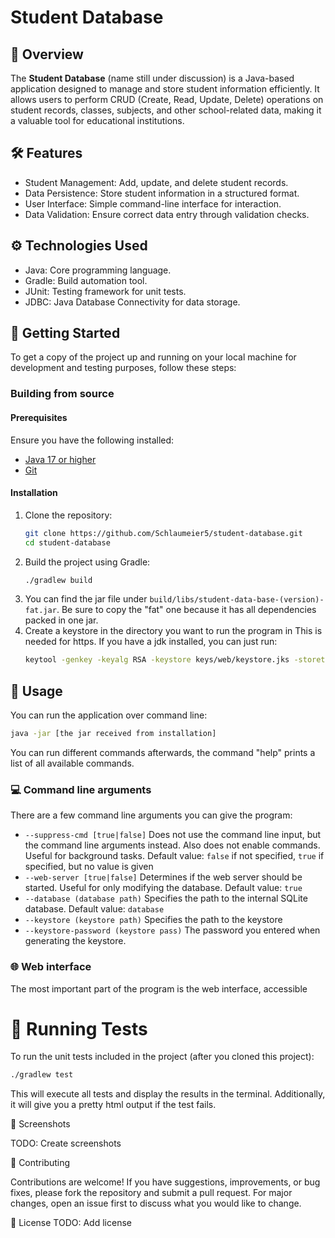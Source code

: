 # Student Database

## 📘 Overview

The **Student Database** (name still under discussion) is a Java-based application designed to manage and store student information efficiently. It allows users to perform CRUD (Create, Read, Update, Delete) operations on student records, classes, subjects, and other school-related data, making it a valuable tool for educational institutions.

## 🛠️ Features

- Student Management: Add, update, and delete student records.
- Data Persistence: Store student information in a structured format.
- User Interface: Simple command-line interface for interaction.
- Data Validation: Ensure correct data entry through validation checks.

## ⚙️ Technologies Used

- Java: Core programming language.
- Gradle: Build automation tool.
- JUnit: Testing framework for unit tests.
- JDBC: Java Database Connectivity for data storage.

## 🚀 Getting Started

To get a copy of the project up and running on your local machine for development and testing purposes, follow these steps:

### Building from source

#### Prerequisites

Ensure you have the following installed:

- [Java 17 or higher](https://www.oracle.com/java/technologies/javase-jdk17-downloads.html)
- [Git](https://git-scm.com/)


#### Installation

1. Clone the repository:
    ```bash
    git clone https://github.com/Schlaumeier5/student-database.git
    cd student-database
    ```
2. Build the project using Gradle:
    ```bash
    ./gradlew build
    ```
3. You can find the jar file under `build/libs/student-data-base-(version)-fat.jar`. Be sure to copy the "fat" one because it has all dependencies packed in one jar.
4. Create a keystore in the directory you want to run the program in
     This is needed for https. If you have a jdk installed, you can just run:
     ```bash
     keytool -genkey -keyalg RSA -keystore keys/web/keystore.jks -storetype JKS
     ```

## 📄 Usage

You can run the application over command line:
```bash
java -jar [the jar received from installation]
```
You can run different commands afterwards, the command "help" prints a list of all available commands.

### 💻 Command line arguments

There are a few command line arguments you can give the program:

- `--suppress-cmd [true|false]`
    Does not use the command line input, but the command line arguments instead. Also does not enable commands. Useful for background tasks.
    Default value: `false` if not specified, `true` if specified, but no value is given
- `--web-server [true|false]`
    Determines if the web server should be started. Useful for only modifying the database.
    Default value: `true`
- `--database (database path)`
    Specifies the path to the internal SQLite database.
    Default value: `database`
- `--keystore (keystore path)`
    Specifies the path to the keystore
- `--keystore-password (keystore pass)`
    The password you entered when generating the keystore.

### 🌐 Web interface

The most important part of the program is the web interface, accessible

# 🧪 Running Tests

To run the unit tests included in the project (after you cloned this project):
```bash
./gradlew test
```
This will execute all tests and display the results in the terminal. Additionally, it will give you a pretty html output if the test fails.

📸 Screenshots

TODO: Create screenshots

🔄 Contributing

Contributions are welcome! If you have suggestions, improvements, or bug fixes, please fork the repository and submit a pull request. For major changes, open an issue first to discuss what you would like to change.

📄 License
TODO: Add license
